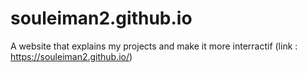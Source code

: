 # souleiman2.github.io
A website that explains my projects and make it more interractif (link : https://souleiman2.github.io/)
